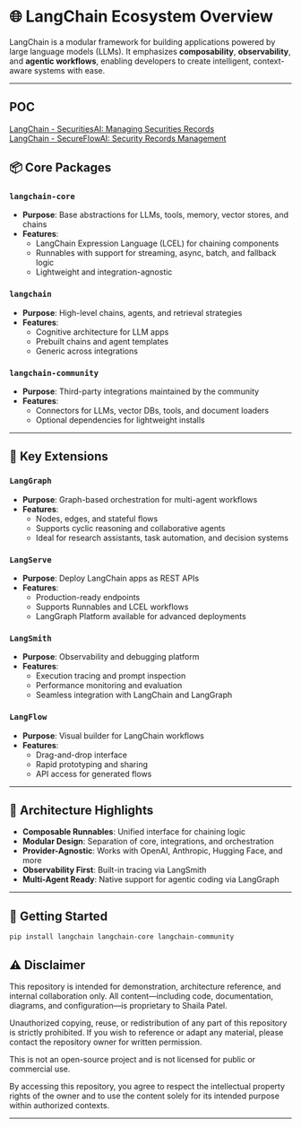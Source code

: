 ﻿
# 🌐 LangChain Ecosystem Overview

LangChain is a modular framework for building applications powered by large language models (LLMs). It emphasizes **composability**, **observability**, and **agentic workflows**, enabling developers to create intelligent, context-aware systems with ease.

---
## POC
<a href="https://github.com/spusgh/SaaS_Apps/tree/main/LangChainApps/SecuritiesAI">LangChain - SecuritiesAI: Managing Securities Records</a> <br/>
<a href="https://github.com/spusgh/SaaS_Apps/tree/main/LangChainApps/SecureFlowAI">LangChain - SecureFlowAI: Security Records Management</a> <br/>

## 📦 Core Packages

### `langchain-core`
- **Purpose**: Base abstractions for LLMs, tools, memory, vector stores, and chains
- **Features**:
  - LangChain Expression Language (LCEL) for chaining components
  - Runnables with support for streaming, async, batch, and fallback logic
  - Lightweight and integration-agnostic

### `langchain`
- **Purpose**: High-level chains, agents, and retrieval strategies
- **Features**:
  - Cognitive architecture for LLM apps
  - Prebuilt chains and agent templates
  - Generic across integrations

### `langchain-community`
- **Purpose**: Third-party integrations maintained by the community
- **Features**:
  - Connectors for LLMs, vector DBs, tools, and document loaders
  - Optional dependencies for lightweight installs

---

## 🧠 Key Extensions

### `LangGraph`
- **Purpose**: Graph-based orchestration for multi-agent workflows
- **Features**:
  - Nodes, edges, and stateful flows
  - Supports cyclic reasoning and collaborative agents
  - Ideal for research assistants, task automation, and decision systems

### `LangServe`
- **Purpose**: Deploy LangChain apps as REST APIs
- **Features**:
  - Production-ready endpoints
  - Supports Runnables and LCEL workflows
  - LangGraph Platform available for advanced deployments

### `LangSmith`
- **Purpose**: Observability and debugging platform
- **Features**:
  - Execution tracing and prompt inspection
  - Performance monitoring and evaluation
  - Seamless integration with LangChain and LangGraph

### `LangFlow`
- **Purpose**: Visual builder for LangChain workflows
- **Features**:
  - Drag-and-drop interface
  - Rapid prototyping and sharing
  - API access for generated flows

---

## 🧩 Architecture Highlights

- **Composable Runnables**: Unified interface for chaining logic
- **Modular Design**: Separation of core, integrations, and orchestration
- **Provider-Agnostic**: Works with OpenAI, Anthropic, Hugging Face, and more
- **Observability First**: Built-in tracing via LangSmith
- **Multi-Agent Ready**: Native support for agentic coding via LangGraph

---

## 🚀 Getting Started

```bash
pip install langchain langchain-core langchain-community

```


## ⚠️ Disclaimer

This repository is intended for demonstration, architecture reference, and internal collaboration only. All content—including code, documentation, diagrams, and configuration—is proprietary to Shaila Patel.

Unauthorized copying, reuse, or redistribution of any part of this repository is strictly prohibited. If you wish to reference or adapt any material, please contact the repository owner for written permission.

This is not an open-source project and is not licensed for public or commercial use.

By accessing this repository, you agree to respect the intellectual property rights of the owner and to use the content solely for its intended purpose within authorized contexts.

---
<br/>

